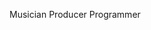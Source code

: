 <span class="blinking1">Musician</span>
<span class="blinking2">Producer</span>
<span class="blinking3">Programmer</span>
